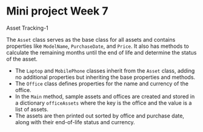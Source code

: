 # Mini project Week 7
Asset Tracking-1


The `Asset` class serves as the base class for all assets and contains properties like `ModelName`, `PurchaseDate`, and `Price`. It also has methods to calculate the remaining months until the end of life and determine the status of the asset.
- The `Laptop` and `MobilePhone` classes inherit from the `Asset` class, adding no additional properties but inheriting the base properties and methods.
- The `Office` class defines properties for the name and currency of the office.
- In the `Main` method, sample assets and offices are created and stored in a dictionary `officeAssets` where the key is the office and the value is a list of assets.
- The assets are then printed out sorted by office and purchase date, along with their end-of-life status and currency.
